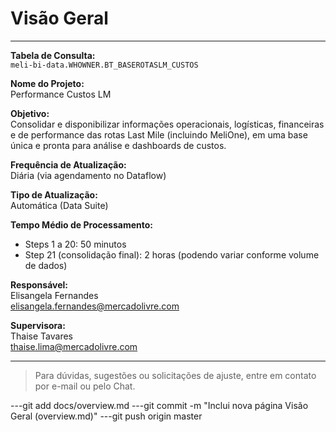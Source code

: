 # Visão Geral

---

**Tabela de Consulta:**  
`meli-bi-data.WHOWNER.BT_BASEROTASLM_CUSTOS`

**Nome do Projeto:**  
Performance Custos LM

**Objetivo:**  
Consolidar e disponibilizar informações operacionais, logísticas, financeiras e de performance das rotas Last Mile (incluindo MeliOne), em uma base única e pronta para análise e dashboards de custos.

**Frequência de Atualização:**  
Diária (via agendamento no Dataflow)

**Tipo de Atualização:**  
Automática (Data Suite)

**Tempo Médio de Processamento:**  
- Steps 1 a 20: 50 minutos  
- Step 21 (consolidação final): 2 horas  (podendo variar conforme volume de dados)

**Responsável:**  
Elisangela Fernandes  
[elisangela.fernandes@mercadolivre.com](mailto:elisangela.fernandes@mercadolivre.com)

**Supervisora:**  
Thaise Tavares  
[thaise.lima@mercadolivre.com](mailto:thaise.lima@mercadolivre.com)

---

> Para dúvidas, sugestões ou solicitações de ajuste, entre em contato por e-mail ou pelo Chat.

---git add docs/overview.md
---git commit -m "Inclui nova página Visão Geral (overview.md)"
---git push origin master
